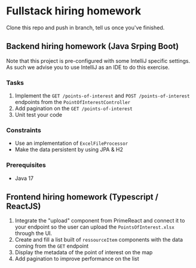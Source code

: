 # Fullstack hiring homework
Clone this repo and push in branch, tell us once you've finished.


## Backend hiring homework (Java Srping Boot)

Note that this project is pre-configured with some IntelliJ specific settings.
As such we advise you to use IntelliJ as an IDE to do this exercise.

### Tasks

1. Implement the `GET /points-of-interest` and `POST /points-of-interest` endpoints from the `PointOfInterestController`
2. Add pagination on the `GET /points-of-interest`
3. Unit test your code

### Constraints

* Use an implementation of `ExcelFileProcessor`
* Make the data persistent by using JPA & H2

### Prerequisites

* Java 17

## Frontend hiring homework (Typescript / ReactJS)

1. Integrate the "upload" component from PrimeReact and connect it to your endpoint so the user can upload the `PointsOfInterest.xlsx` through the UI.
2. Create and fill a list built of `ressourceItem` components with the data coming from the `GET` endpoint
3. Display the metadata of the point of interest on the map
4. Add pagination to improve performance on the list
